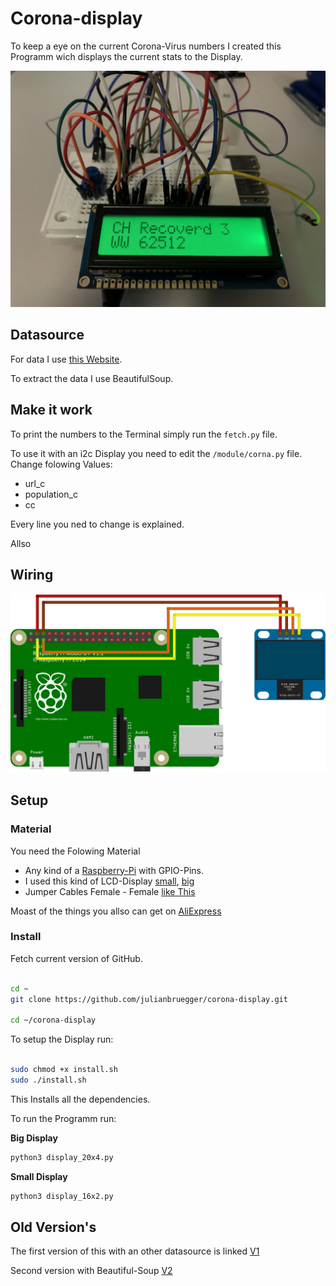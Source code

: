 # Corona-display

To keep a eye on the current Corona-Virus numbers I created this Programm wich displays the current stats to the Display.

<img src="./data/IMG.jpg">

## Datasource

For data I use [this Website](https://corona.help/).

To extract the data I use BeautifulSoup.

## Make it work

To print the numbers to the Terminal simply run the `fetch.py` file.

To use it with an i2c Display you need to edit the `/module/corna.py` file. 
Change folowing Values:
- url_c
- population_c
- cc

Every line you ned to change is explained. 

Allso 

## Wiring

<img src="./data/i2c.png">

## Setup

### Material 

You need the Folowing Material

- Any kind of a [Raspberry-Pi](https://thepihut.com/collections/raspberry-pi) with GPIO-Pins.
- I used this kind of LCD-Display [small](https://thepihut.com/products/i2c-16x2-arduino-lcd-display-module), [big](https://thepihut.com/products/i2c-20x4-arduino-lcd-display-module)
- Jumper Cables Female - Female [like This](https://thepihut.com/products/thepihuts-jumper-bumper-pack-120pcs-dupont-wire)


Moast of the things you allso can get on [AliExpress](https://aliexpress.com)

### Install

Fetch current version of GitHub.

```sh

cd ~
git clone https://github.com/julianbruegger/corona-display.git

cd ~/corona-display
```

To setup the Display run:

```sh

sudo chmod +x install.sh
sudo ./install.sh

```

This Installs all the dependencies.

To run the Programm run:

**Big Display**
```sh 
python3 display_20x4.py
```

**Small Display**
```sh
python3 display_16x2.py 
```


## Old Version's

The first version of this with an other datasource is linked [V1](https://github.com/julianbruegger/corona-display/tree/V1)

Second version with Beautiful-Soup [V2](https://github.com/julianbruegger/corona-display/tree/V2)